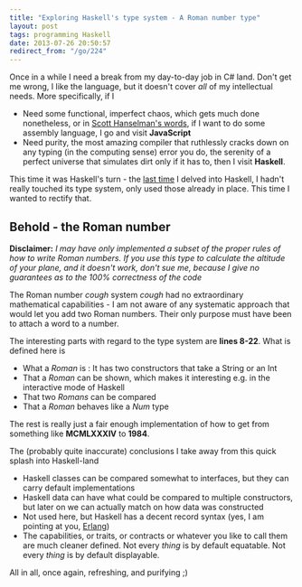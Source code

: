 ```yaml
---
title: "Exploring Haskell's type system - A Roman number type"
layout: post
tags: programming Haskell
date: 2013-07-26 20:50:57
redirect_from: "/go/224"
---
```


Once in a while I need a break from my day-to-day job in C# land. Don't get me wrong, I like the language, but it doesn't cover _all_ of my intellectual needs.
More specifically, if I

* Need some functional, imperfect chaos, which gets much done nonetheless, or in [Scott Hanselman's words][1], if I want to do some assembly language, I go and visit __JavaScript__
* Need purity, the most amazing compiler that ruthlessly cracks down on any typing (in the computing sense) error you do, the serenity of a perfect universe that simulates dirt only if it has to, then I visit __Haskell__.

This time it was Haskell's turn - the [last time][2] I delved into Haskell, I hadn't really touched its type system, only used those already in place. This time I wanted to rectify that.

## Behold - the Roman number

<script src="https://gist.github.com/flq/6087387.js"></script>

**Disclaimer:** *I may have only implemented a subset of the proper rules of how to write Roman numbers. If you use this type to calculate the altitude of your plane, and it doesn't work, don't sue me, because I give no guarantees as to the 100% correctness of the code*

The Roman number _cough_ system _cough_ had no extraordinary mathematical capabilities - I am not aware of any systematic approach that would let you add two Roman numbers. Their only purpose must have been to attach a word to a number.

The interesting parts with regard to the type system are **lines 8-22**. What is defined here is

* What a *Roman* is : It has two constructors that take a String or an Int
* That a *Roman* can be shown, which makes it interesting e.g. in the interactive mode of Haskell
* That two *Romans* can be compared
* That a *Roman* behaves like a *Num* type

The rest is really just a fair enough implementation of how to get from something like **MCMLXXXIV** to **1984**.

The (probably quite inaccurate) conclusions I take away from this quick splash into Haskell-land

* Haskell classes can be compared somewhat to interfaces, but they can carry default implementations
* Haskell data can have what could be compared to multiple constructors, but later on we can actually match on how data was constructed
* Not used here, but Haskell has a decent record syntax (yes, I am pointing at you, [Erlang][3]) 
* The capabilities, or traits, or contracts or whatever you like to call them are much cleaner defined. Not every _thing_ is by default equatable. Not every _thing_ is by default displayable.

All in all, once again, refreshing, and purifying ;)

[1]: http://www.hanselman.com/blog/JavaScriptIsAssemblyLanguageForTheWebSematicMarkupIsDeadCleanVsMachinecodedHTML.aspx
[2]: http://realfiction.net/go/92
[3]: http://learnyousomeerlang.com/a-short-visit-to-common-data-structures